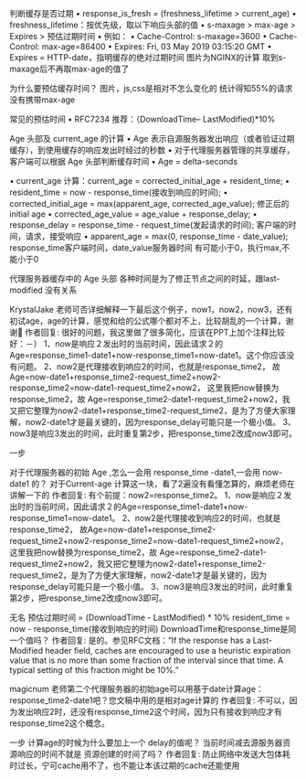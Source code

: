 判断缓存是否过期
• response_is_fresh = (freshness_lifetime > current_age)
  • freshness_lifetime：按优先级，取以下响应头部的值
    • s-maxage > max-age > Expires > 预估过期时间
      • 例如：
        • Cache-Control: s-maxage=3600
        • Cache-Control: max-age=86400
        • Expires: Fri, 03 May 2019 03:15:20 GMT
          • Expires = HTTP-date，指明缓存的绝对过期时间
图片为NGINX的计算 取到s-maxage后不再取max-age的值了   

为什么要预估缓存时间？    图片，js,css是相对不怎么变化的
 统计得知55%的请求没有携带max-age
 

常见的预估时间
• RFC7234 推荐：（DownloadTime– LastModified)*10%


Age 头部及 current_age 的计算
• Age 表示自源服务器发出响应（或者验证过期缓存），到使用缓存的响应发出时经过的秒数
  • 对于代理服务器管理的共享缓存，客户端可以根据 Age 头部判断缓存时间
  • Age = delta-seconds

• current_age 计算：current_age = corrected_initial_age + resident_time;
  • resident_time = now - response_time(接收到响应的时间);
  • corrected_initial_age = max(apparent_age, corrected_age_value); 修正后的initial age
    • corrected_age_value = age_value + response_delay;
      • response_delay = response_time - request_time(发起请求的时间);  客户端的时间，请求，接受响应
    • apparent_age = max(0, response_time - date_value); response_time客户端时间，date_value服务器时间 有可能小于0，执行max,不能小于0
    
    
  

代理服务器缓存中的 Age 头部
  各种时间是为了修正节点之间的时延，跟last-modified 没有关系
    
    
  
  
KrystalJake
老师可否详细解释一下最后这个例子，now1，now2，now3，还有初试age，age的计算，感觉和给的公式哪个都对不上，比较胡乱的一个计算，谢谢🙏
作者回复: 很好的问题，我这里做了很多简化，应该在PPT上加个注释比较好：－）
1、now是响应２发出时的当前时间，因此请求２的Age=response_time1-date1+now-response_time1=now-date1。这个你应该没有问题。
2、now2是代理接收到响应2的时间，也就是response_time2，
故Age=now-date1+response_time2-request_time2+now2-response_time2=now-date1-request_time2+now2，
这里我把now替换为response_time2，故
Age=response_time2-date1-request_time2+now2，我又把它整理为now2-date1+response_time2-request_time2，是为了方便大家理解，now2-date1才是最关键的，因为response_delay可能只是一个极小值。
3、now3是响应3发出的时间，此时重复第2步，把response_time2改成now3即可。    


一步

对于代理服务器的初始 Age ,怎么一会用 response_time -date1,一会用 now-date1 的？
对于Current-age 计算这一块，看了2遍没有看懂怎算的，麻烦老师在讲解一下的
作者回复: 有个前提：now2=response_time2。
1、now是响应２发出时的当前时间，因此请求２的Age=response_time1-date1+now-response_time1=now-date1。
2、now2是代理接收到响应2的时间，也就是response_time2，
故Age=now-date1+response_time2-request_time2+now2-response_time2=now-date1-request_time2+now2，
这里我把now替换为response_time2，故
Age=response_time2-date1-request_time2+now2，我又把它整理为now2-date1+response_time2-request_time2，是为了方便大家理解，now2-date1才是最关键的，因为response_delay可能只是一个极小值。
3、now3是响应3发出的时间，此时重复第2步，把response_time2改成now3即可。



无名
预估过期时间 = (DownloadTime - LastModified) * 10%
resident_time = now - response_time(接收到响应的时间)
DownloadTime和response_time是同一个值吗？
作者回复: 是的。参见RFC文档：“If the response has a Last-Modified header field, caches are encouraged to use a heuristic expiration value that is no more than some fraction of the interval since that time.
   A typical setting of this fraction might be 10%.”
   
 
magicnum
老师第二个代理服务器的初始age可以用基于date计算age：response_time2-date1吧？您文稿中用的是相对age计算的
作者回复: 不可以，因为发出响应2时，还没有response_time2这个时间，因为只有接收到响应才有response_time2这个概念。


一步
计算age的时候为什么要加上一个 delay的值呢？ 当前时间减去源服务器资源响应的时间不就是 资源创建的时间了吗？
作者回复: 防止网络中发送大包体耗时过长，宁可cache用不了，也不能让本该过期的cache还能使用
   